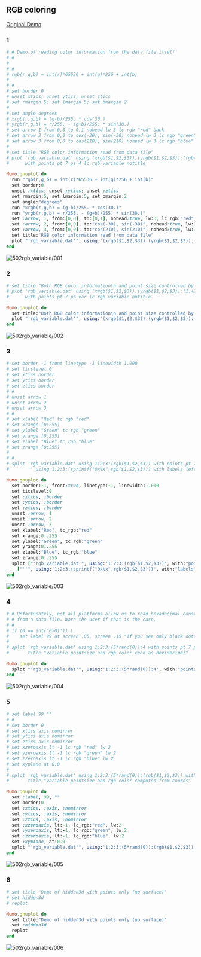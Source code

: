 ## RGB coloring
[Original Demo](http://gnuplot.sourceforge.net/demo_4.6/rgb_variable.html)

### 1

```ruby
# # Demo of reading color information from the data file itself
# #
#
# #
# rgb(r,g,b) = int(r)*65536 + int(g)*256 + int(b)
#
# #
# set border 0
# unset xtics; unset ytics; unset ztics
# set rmargin 5; set lmargin 5; set bmargin 2
#
# set angle degrees
# xrgb(r,g,b) = (g-b)/255. * cos(30.)
# yrgb(r,g,b) = r/255. - (g+b)/255. * sin(30.)
# set arrow 1 from 0,0 to 0,1 nohead lw 3 lc rgb "red" back
# set arrow 2 from 0,0 to cos(-30), sin(-30) nohead lw 3 lc rgb "green" back
# set arrow 3 from 0,0 to cos(210), sin(210) nohead lw 3 lc rgb "blue" back
#
# set title "RGB color information read from data file"
# plot 'rgb_variable.dat' using (xrgb($1,$2,$3)):(yrgb($1,$2,$3)):(rgb($1,$2,$3)) \
#      with points pt 7 ps 4 lc rgb variable notitle

Numo.gnuplot do
  run "rgb(r,g,b) = int(r)*65536 + int(g)*256 + int(b)"
  set border:0
  unset :xtics; unset :ytics; unset :ztics
  set rmargin:5; set lmargin:5; set bmargin:2
  set angle:"degrees"
  run "xrgb(r,g,b) = (g-b)/255. * cos(30.)"
  run "yrgb(r,g,b) = r/255. - (g+b)/255. * sin(30.)"
  set :arrow, 1, from:[0,0], to:[0,1], nohead:true, lw:3, lc_rgb:"red", back:true
  set :arrow, 2, from:[0,0], to:"cos(-30), sin(-30)", nohead:true, lw:3, lc_rgb:"green", back:true
  set :arrow, 3, from:[0,0], to:"cos(210), sin(210)", nohead:true, lw:3, lc_rgb:"blue", back:true
  set title:"RGB color information read from data file"
  plot "'rgb_variable.dat'", using:'(xrgb($1,$2,$3)):(yrgb($1,$2,$3)):(rgb($1,$2,$3))', with:"points", pt:7, ps:4, lc_rgb:"variable", notitle:true
end
```
![502rgb_variable/001](https://raw.githubusercontent.com/ruby-numo/numo-gnuplot-demo/master/gnuplot/md/502rgb_variable/image/001.png)

### 2

```ruby
# set title "Both RGB color information\n and point size controlled by input"
# plot 'rgb_variable.dat' using (xrgb($1,$2,$3)):(yrgb($1,$2,$3)):(1.+2.*rand(0)):(rgb($1,$2,$3)) \
#      with points pt 7 ps var lc rgb variable notitle

Numo.gnuplot do
  set title:"Both RGB color information\n and point size controlled by input"
  plot "'rgb_variable.dat'", using:'(xrgb($1,$2,$3)):(yrgb($1,$2,$3)):(1.+2.*rand(0)):(rgb($1,$2,$3))', with:"points", pt:7, ps:"var", lc_rgb:"variable", notitle:true
end
```
![502rgb_variable/002](https://raw.githubusercontent.com/ruby-numo/numo-gnuplot-demo/master/gnuplot/md/502rgb_variable/image/002.png)

### 3

```ruby
# set border -1 front linetype -1 linewidth 1.000
# set ticslevel 0
# set xtics border
# set ytics border
# set ztics border
# #
# unset arrow 1
# unset arrow 2
# unset arrow 3
# #
# set xlabel "Red" tc rgb "red"
# set xrange [0:255]
# set ylabel "Green" tc rgb "green"
# set yrange [0:255]
# set zlabel "Blue" tc rgb "blue"
# set zrange [0:255]
#
# #
# splot 'rgb_variable.dat' using 1:2:3:(rgb($1,$2,$3)) with points pt 7 ps 4 lc rgb variable, \
#       '' using 1:2:3:(sprintf("0x%x",rgb($1,$2,$3))) with labels left offset 1 notitle

Numo.gnuplot do
  set border:-1, front:true, linetype:-1, linewidth:1.000
  set ticslevel:0
  set :xtics, :border
  set :ytics, :border
  set :ztics, :border
  unset :arrow, 1
  unset :arrow, 2
  unset :arrow, 3
  set xlabel:"Red", tc_rgb:"red"
  set xrange:0..255
  set ylabel:"Green", tc_rgb:"green"
  set yrange:0..255
  set zlabel:"Blue", tc_rgb:"blue"
  set zrange:0..255
  splot ["'rgb_variable.dat'", using:'1:2:3:(rgb($1,$2,$3))', with:"points", pt:7, ps:4, lc_rgb:"variable"],
    ["''", using:'1:2:3:(sprintf("0x%x",rgb($1,$2,$3)))', with:"labels", left:true, offset:1, notitle:true]
end
```
![502rgb_variable/003](https://raw.githubusercontent.com/ruby-numo/numo-gnuplot-demo/master/gnuplot/md/502rgb_variable/image/003.png)

### 4

```ruby
# # Unfortunately, not all platforms allow us to read hexadecimal constants
# # from a data file. Warn the user if that is the case.
# #
# if (0 == int('0x01')) \
#    set label 99 at screen .05, screen .15 "If you see only black dots,\nthis means your platform does not \nsupport reading hexadecimal constants\nfrom a data file. Get a newer libc."
#
# splot 'rgb_variable.dat' using 1:2:3:(5*rand(0)):4 with points pt 7 ps variable lc rgb variable \
#       title "variable pointsize and rgb color read as hexidecimal"

Numo.gnuplot do
  splot "'rgb_variable.dat'", using:'1:2:3:(5*rand(0)):4', with:"points", pt:7, ps:"variable", lc_rgb:"variable", title:"variable pointsize and rgb color read as hexidecimal"
end
```
![502rgb_variable/004](https://raw.githubusercontent.com/ruby-numo/numo-gnuplot-demo/master/gnuplot/md/502rgb_variable/image/004.png)

### 5

```ruby
# set label 99 ""
# #
# set border 0
# set xtics axis nomirror
# set ytics axis nomirror
# set ztics axis nomirror
# set xzeroaxis lt -1 lc rgb "red" lw 2
# set yzeroaxis lt -1 lc rgb "green" lw 2
# set zzeroaxis lt -1 lc rgb "blue" lw 2
# set xyplane at 0.0
#
# splot 'rgb_variable.dat' using 1:2:3:(5*rand(0)):(rgb($1,$2,$3)) with points pt 7 ps variable lc rgb variable \
#       title "variable pointsize and rgb color computed from coords"

Numo.gnuplot do
  set :label, 99, ""
  set border:0
  set :xtics, :axis, :nomirror
  set :ytics, :axis, :nomirror
  set :ztics, :axis, :nomirror
  set :xzeroaxis, lt:-1, lc_rgb:"red", lw:2
  set :yzeroaxis, lt:-1, lc_rgb:"green", lw:2
  set :zzeroaxis, lt:-1, lc_rgb:"blue", lw:2
  set :xyplane, at:0.0
  splot "'rgb_variable.dat'", using:'1:2:3:(5*rand(0)):(rgb($1,$2,$3))', with:"points", pt:7, ps:"variable", lc_rgb:"variable", title:"variable pointsize and rgb color computed from coords"
end
```
![502rgb_variable/005](https://raw.githubusercontent.com/ruby-numo/numo-gnuplot-demo/master/gnuplot/md/502rgb_variable/image/005.png)

### 6

```ruby
# set title "Demo of hidden3d with points only (no surface)"
# set hidden3d
# replot

Numo.gnuplot do
  set title:"Demo of hidden3d with points only (no surface)"
  set :hidden3d
  replot
end
```
![502rgb_variable/006](https://raw.githubusercontent.com/ruby-numo/numo-gnuplot-demo/master/gnuplot/md/502rgb_variable/image/006.png)
